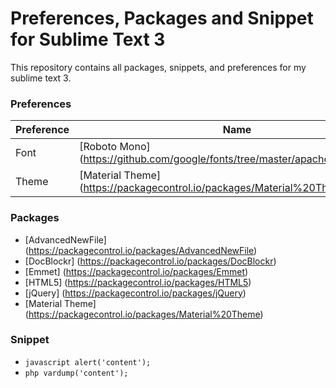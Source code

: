 # Preferences, Packages and Snippet for Sublime Text 3

This repository contains all packages, snippets, and preferences for my sublime text 3.

### Preferences

| Preference | Name
| --- | ---
| Font | [Roboto Mono] (https://github.com/google/fonts/tree/master/apache/robotomono)
| Theme | [Material Theme] (https://packagecontrol.io/packages/Material%20Theme)

### Packages

* [AdvancedNewFile] (https://packagecontrol.io/packages/AdvancedNewFile)
* [DocBlockr] (https://packagecontrol.io/packages/DocBlockr)
* [Emmet] (https://packagecontrol.io/packages/Emmet)
* [HTML5] (https://packagecontrol.io/packages/HTML5)
* [jQuery] (https://packagecontrol.io/packages/jQuery)
* [Material Theme] (https://packagecontrol.io/packages/Material%20Theme)

### Snippet

* ```javascript alert('content'); ```
* ```php vardump('content'); ```
